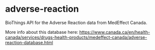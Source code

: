 # adverse-reaction
BioThings API for the Adverse Reaction data from MedEffect Canada.

More info about this database here: https://www.canada.ca/en/health-canada/services/drugs-health-products/medeffect-canada/adverse-reaction-database.html
